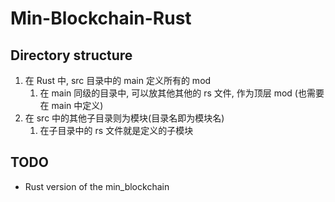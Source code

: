 # Min-Blockchain-Rust

## Directory structure
1. 在 Rust 中, src 目录中的 main 定义所有的 mod
   1. 在 main 同级的目录中, 可以放其他其他的 rs 文件, 作为顶层 mod (也需要在 main 中定义)
2. 在 src 中的其他子目录则为模块(目录名即为模块名)
   1. 在子目录中的 rs 文件就是定义的子模块

## TODO
- Rust version of the min_blockchain